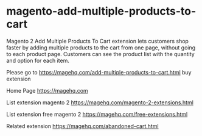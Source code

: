 # magento-add-multiple-products-to-cart
Magento 2 Add Multiple Products To Cart extension lets customers shop faster by adding multiple products to the cart from one page, without going to each product page. Customers can see the product list with the quantity and option for each item.

Please go to https://magehq.com/add-multiple-products-to-cart.html buy extension

Home Page https://magehq.com

List extension magento 2 https://magehq.com/magento-2-extensions.html

List extension free magento 2 https://magehq.com/free-extensions.html

Related extension https://magehq.com/abandoned-cart.html
